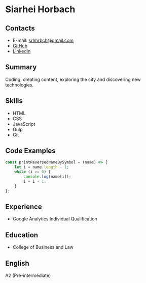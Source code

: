 # Siarhei Horbach

## Contacts

* E-mail: <srhhrbch@gmail.com>
* [GitHub](https://github.com/srhhrbch)
* [LinkedIn](https://www.linkedin.com/in/srhhrbch)

## Summary

Coding, creating content, exploring the city and discovering new technologies.

## Skills

* HTML
* CSS
* JavaScript
* Gulp
* Git

## Code Examples

```javascript
const printReversedNameBySymbol = (name) => {
	let i = name.length - 1;
	while (i >= 0) {
		console.log(name[i]);
		i = i - 1;
	}
};
```

## Experience

* Google Analytics Individual Qualification

## Education

* College of Business and Law

## English

A2 (Pre-intermediate)
